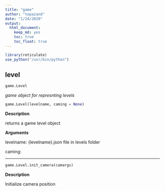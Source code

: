 ```yaml
---
title: "game"
author: "topazand"
date: "1/24/2020"
output:
  html_document: 
    keep_md: yes
    toc: true
    toc_float: true
---
```



```r
library(reticulate)
use_python("/usr/bin/python")
```

## level

```python
game.Level
```

_game object for represnting levels_


```python
game.Level(levelname, caming = None)
```

**Description**

returns a game level object

**Arguments**

levelname: {levelname}.json file in levels folder

caming: 

***


```python
game.Level.init_camera(camargs)
```
**Description**

Initialize camera position

